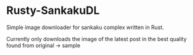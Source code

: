 # Rusty-SankakuDL

Simple image downloader for sankaku complex written in Rust.

Currently only downloads the image of the latest post in the best quality found from original -> sample
